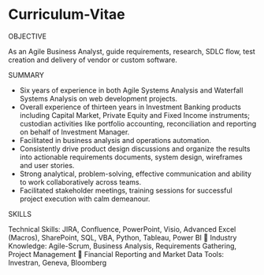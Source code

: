 # Curriculum-Vitae
OBJECTIVE<br>

As an Agile Business Analyst, guide requirements, research, SDLC flow, test creation and delivery of vendor or custom software.

SUMMARY

- Six years of experience in both Agile Systems Analysis and Waterfall Systems Analysis on web development projects.
-	Overall experience of thirteen years in Investment Banking products including Capital Market, Private Equity and Fixed Income instruments; custodian activities like portfolio accounting, reconciliation and reporting on behalf of Investment Manager.
-	Facilitated in business analysis and operations automation.
-	Consistently drive product design discussions and organize the results into actionable requirements documents, system design, wireframes and user stories.
-	Strong analytical, problem-solving, effective communication and ability to work collaboratively across teams.
-	Facilitated stakeholder meetings, training sessions for successful project execution with calm demeanour.

SKILLS

Technical Skills: JIRA, Confluence, PowerPoint, Visio, Advanced Excel (Macros), SharePoint, SQL, VBA, Python, Tableau, Power BI
	Industry Knowledge: Agile-Scrum, Business Analysis, Requirements Gathering, Project Management
	Financial Reporting and Market Data Tools: Investran, Geneva, Bloomberg
